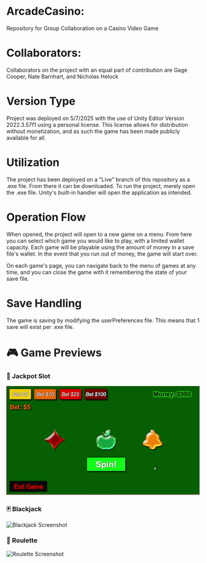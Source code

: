 # ArcadeCasino:
 Repository for Group Collaboration on a Casino Video Game

 # Collaborators:

 Collaborators on the project with an equal part of contribution are Gage Cooper, Nate Barnhart, and Nicholas Helock

 # Version Type

 Project was deployed on 5/7/2025 with the use of Unity Editor Version 2022.3.57f1 using a personal license.
 This license allows for distribution without monetization, and as such the game has been made publicly available for all.

 # Utilization

 The project has been deployed on a "Live" branch of this repository as a .exe file.  From there it can be downloaded.
 To run the project, merely open the .exe file.  Unity's built-in handler will open the application as intended.

 # Operation Flow

 When opened, the project will open to a new game on a menu. From here you can select which game you would like to play, with a limited wallet capacity.
 Each game will be playable using the amount of money in a save file's wallet.  In the event that you run out of money, the game will start over.

 On each game's page, you can navigate back to the menu of games at any time, and you can close the game with it remembering the state of your save file.

 # Save Handling

 The game is saving by modifying the userPreferences file.  This means that 1 save will exist per .exe file.  

# 🎮 Game Previews

### 🎰 Jackpot Slot
![Simple Slots](screenshots/SimpleSlotGIF.gif)

### 🃏 Blackjack
![Blackjack Screenshot](screenshots/blackjack.png)

### 🎡 Roulette
![Roulette Screenshot](screenshots/roulette.png)

